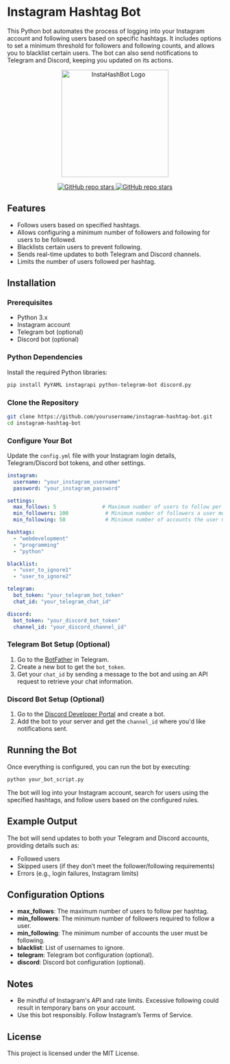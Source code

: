 
# Instagram Hashtag Bot

This Python bot automates the process of logging into your Instagram account and following users based on specific hashtags. It includes options to set a minimum threshold for followers and following counts, and allows you to blacklist certain users. The bot can also send notifications to Telegram and Discord, keeping you updated on its actions.

<p align="center">
  <img src="https://i.imgur.com/uoJtnP6.png" alt="InstaHashBot Logo" width="250"/>
</p>
<p align="center">
  <a href="https://github.com/EbookFoundation/free-programming-books/stargazers">
    <img src="https://img.shields.io/github/forks/SimpliAj/InstaHashBot?style=flat&logo=github&logoColor=whitesmoke&label=Forks" alt="GitHub repo stars"/>
    <img src="https://img.shields.io/github/stars/SimpliAj/InstaHashBot?style=flat&logo=github&logoColor=whitesmoke&label=Stars" alt="GitHub repo stars"/>
  </a>
</p>

## Features

- Follows users based on specified hashtags.
- Allows configuring a minimum number of followers and following for users to be followed.
- Blacklists certain users to prevent following.
- Sends real-time updates to both Telegram and Discord channels.
- Limits the number of users followed per hashtag.

## Installation

### Prerequisites

- Python 3.x
- Instagram account
- Telegram bot (optional)
- Discord bot (optional)

### Python Dependencies

Install the required Python libraries:

```bash
pip install PyYAML instagrapi python-telegram-bot discord.py
```

### Clone the Repository

```bash
git clone https://github.com/yourusername/instagram-hashtag-bot.git
cd instagram-hashtag-bot
```

### Configure Your Bot

Update the `config.yml` file with your Instagram login details, Telegram/Discord bot tokens, and other settings.

```yaml
instagram:
  username: "your_instagram_username"
  password: "your_instagram_password"

settings:
  max_follows: 5               # Maximum number of users to follow per hashtag
  min_followers: 100            # Minimum number of followers a user must have
  min_following: 50             # Minimum number of accounts the user must be following

hashtags:
  - "webdevelopment"
  - "programming"
  - "python"

blacklist:
  - "user_to_ignore1"
  - "user_to_ignore2"

telegram:
  bot_token: "your_telegram_bot_token"
  chat_id: "your_telegram_chat_id"

discord:
  bot_token: "your_discord_bot_token"
  channel_id: "your_discord_channel_id"
```

### Telegram Bot Setup (Optional)

1. Go to the [BotFather](https://t.me/botfather) in Telegram.
2. Create a new bot to get the `bot_token`.
3. Get your `chat_id` by sending a message to the bot and using an API request to retrieve your chat information.

### Discord Bot Setup (Optional)

1. Go to the [Discord Developer Portal](https://discord.com/developers/applications) and create a bot.
2. Add the bot to your server and get the `channel_id` where you'd like notifications sent.

## Running the Bot

Once everything is configured, you can run the bot by executing:

```bash
python your_bot_script.py
```

The bot will log into your Instagram account, search for users using the specified hashtags, and follow users based on the configured rules.

## Example Output

The bot will send updates to both your Telegram and Discord accounts, providing details such as:

- Followed users
- Skipped users (if they don’t meet the follower/following requirements)
- Errors (e.g., login failures, Instagram limits)

## Configuration Options

- **max_follows**: The maximum number of users to follow per hashtag.
- **min_followers**: The minimum number of followers required to follow a user.
- **min_following**: The minimum number of accounts the user must be following.
- **blacklist**: List of usernames to ignore.
- **telegram**: Telegram bot configuration (optional).
- **discord**: Discord bot configuration (optional).

## Notes

- Be mindful of Instagram's API and rate limits. Excessive following could result in temporary bans on your account.
- Use this bot responsibly. Follow Instagram’s Terms of Service.

## License

This project is licensed under the MIT License.
